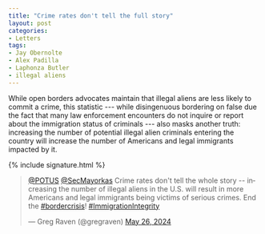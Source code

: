 ```yaml
---
title: "Crime rates don't tell the full story"
layout: post
categories:
- Letters
tags:
- Jay Obernolte
- Alex Padilla
- Laphonza Butler
- illegal aliens
---
```


While open borders advocates maintain that illegal aliens are less likely to commit a crime, this statistic --- while disingenuous bordering on false due the fact that many law enforcement encounters do not inquire or report about the immigration status of criminals --- also masks another truth: increasing the number of potential illegal alien criminals entering the country will increase the number of Americans and legal immigrants impacted by it.

{% include signature.html %}

<blockquote class="twitter-tweet"><p lang="en" dir="ltr"><a href="https://twitter.com/POTUS?ref_src=twsrc%5Etfw">@POTUS</a> <a href="https://twitter.com/SecMayorkas?ref_src=twsrc%5Etfw">@SecMayorkas</a> Crime rates don&#39;t tell the whole story -- increasing the number of illegal aliens in the U.S. will result in more Americans and legal immigrants being victims of serious crimes. End the <a href="https://twitter.com/hashtag/bordercrisis?src=hash&amp;ref_src=twsrc%5Etfw">#bordercrisis</a>! <a href="https://twitter.com/hashtag/ImmigrationIntegrity?src=hash&amp;ref_src=twsrc%5Etfw">#ImmigrationIntegrity</a></p>&mdash; Greg Raven (@gregraven) <a href="https://twitter.com/gregraven/status/1794710056862372134?ref_src=twsrc%5Etfw">May 26, 2024</a></blockquote> <script async src="https://platform.twitter.com/widgets.js" charset="utf-8"></script>
